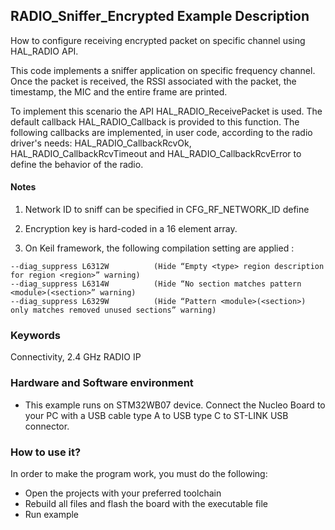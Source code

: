 ## __RADIO_Sniffer_Encrypted Example Description__

How to configure receiving encrypted packet on specific channel using HAL_RADIO API.

This code implements a sniffer application on specific frequency channel.
Once the packet is received, the RSSI associated with the packet, the timestamp, the MIC and the entire frame are printed.

To implement this scenario the API HAL_RADIO_ReceivePacket is used. The default callback HAL_RADIO_Callback is provided to this function.
The following callbacks are implemented, in user code, according to the radio driver's needs: 
HAL_RADIO_CallbackRcvOk, HAL_RADIO_CallbackRcvTimeout and HAL_RADIO_CallbackRcvError to define the behavior of the radio.

#### __Notes__

  1. Network ID to sniff can be specified in CFG_RF_NETWORK_ID define

  2. Encryption key is hard-coded in a 16 element array.

  3. On Keil framework, the following compilation setting are applied :
    
    --diag_suppress L6312W          (Hide “Empty <type> region description for region <region>” warning)
    --diag_suppress L6314W          (Hide “No section matches pattern <module>(<section>” warning)
    --diag_suppress L6329W          (Hide “Pattern <module>(<section>) only matches removed unused sections” warning)


### __Keywords__

Connectivity, 2.4 GHz RADIO IP

### __Hardware and Software environment__

  - This example runs on STM32WB07 device.
    Connect the Nucleo Board to your PC with a USB cable type A to USB type C to ST-LINK USB connector. 

### __How to use it?__

In order to make the program work, you must do the following:

 - Open the projects with your preferred toolchain
 - Rebuild all files and flash the board with the executable file 
 - Run example
